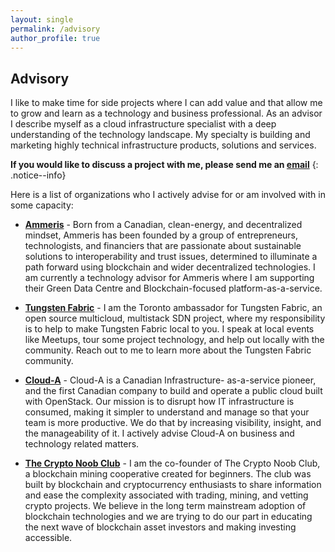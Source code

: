 ```yaml
---
layout: single
permalink: /advisory
author_profile: true
---
```

## Advisory

I like to make time for side projects where I can add value and that allow me to
grow and learn as a technology and business professional. As an advisor I
describe myself as a cloud infrastructure specialist with a deep understanding
of the technology landscape. My specialty is building and marketing highly
technical infrastructure products, solutions and services.

**If you would like to discuss a project with me, please send me an [email](mailto:geoff@geoffsullivan.net)**
{: .notice--info}

Here is a list of organizations who I actively advise for or am involved with in
some capacity:

* [**Ammeris**](https://www.ammeris.com/) - Born from a Canadian, clean-energy,
and decentralized mindset, Ammeris has been founded by a group of entrepreneurs,
technologists, and financiers that are passionate about sustainable solutions to
interoperability and trust issues, determined to illuminate a path forward using
blockchain and wider decentralized technologies. I am currently a technology
advisor for Ammeris where I am supporting their Green Data Centre and
Blockchain-focused platform-as-a-service.

* [**Tungsten Fabric**](https://tungsten.io/) -
I am the Toronto ambassador for Tungsten Fabric, an open source multicloud,
multistack SDN project, where my responsibility is to help to make Tungsten
Fabric local to you. I speak at local events like Meetups, tour some project
technology, and help out locally with the community. Reach out to me to learn
more about the Tungsten Fabric community.

* [**Cloud-A**](https://www.clouda.ca/) - Cloud-A is a Canadian Infrastructure-
as-a-service pioneer, and the first Canadian company to build and operate a
public cloud built with OpenStack. Our mission is to disrupt how IT
infrastructure is consumed, making it simpler to understand and manage so that
your team is more productive. We do that by increasing visibility, insight, and
the manageability of it. I actively advise Cloud-A on business and technology
related matters.

* [**The Crypto Noob Club**](https://cryptonoob.club) - I am the co-founder of
The Crypto Noob Club, a blockchain mining cooperative created for beginners. The
club was built by blockchain and cryptocurrency enthusiasts to share information
and ease the complexity associated with trading, mining, and vetting crypto
projects. We believe in the long term mainstream adoption of blockchain
technologies and we are trying to do our part in educating the next wave of
blockchain asset investors and making investing accessible.

